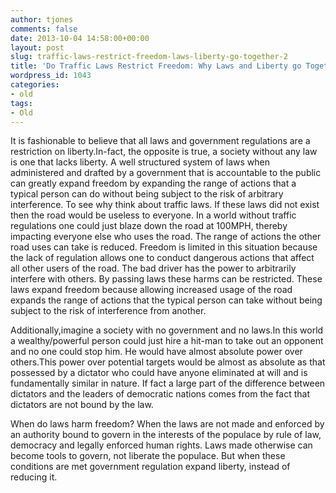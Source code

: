```yaml
---
author: tjones
comments: false
date: 2013-10-04 14:58:00+00:00
layout: post
slug: traffic-laws-restrict-freedom-laws-liberty-go-together-2
title: 'Do Traffic Laws Restrict Freedom: Why Laws and Liberty go Together'
wordpress_id: 1043
categories:
- old
tags:
- Old
---
```


It is fashionable to believe that all laws and government regulations are a restriction on liberty.In-fact, the opposite is true, a society without any law is one that lacks liberty. A well structured system of laws when administered and drafted by a government that is accountable to the public can greatly expand freedom by expanding the range of actions that a typical person can do without being subject to the risk of arbitrary interference. To see why think about traffic laws. If these laws did not exist then the road would be useless to everyone. In a world without traffic regulations one could just blaze down the road at 100MPH, thereby impacting everyone else who uses the road. The range of actions the other road uses can take is reduced. Freedom is limited in this situation because the lack of regulation allows one to conduct dangerous actions that affect all other users of the road. The bad driver has the power to arbitrarily interfere with others. By passing laws these harms can be restricted. These laws expand freedom because allowing increased usage of the road expands the range of actions that the typical person can take without being subject to the risk of interference from another.  
<!-- more -->  



Additionally,imagine a society with no government and no laws.In this world a wealthy/powerful person could just hire a hit-man to take out an opponent and no one could stop him. He would have almost absolute power over others.This power over potential targets would be almost as absolute as that possessed by a dictator who could have anyone eliminated at will and is fundamentally similar in nature. If fact a large part of the difference between dictators and the leaders of democratic nations comes from the fact that dictators are not bound by the law. 





When do laws harm freedom? When the laws are not made and enforced by an authority bound to govern in the interests of the populace by rule of law, democracy and legally enforced human rights. Laws made otherwise can become tools to govern, not liberate the populace. But when these conditions are met government regulation expand liberty, instead of reducing it.  
